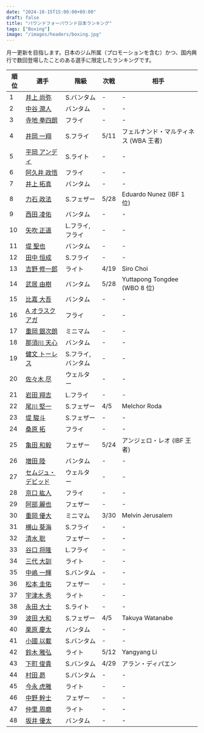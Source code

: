 ```yaml
---
date: "2024-10-15T15:00:00+09:00"
draft: false
title: "パウンドフォーパウンド日本ランキング"
tags: ["Boxing"]
image: "/images/headers/boxing.jpg"
---
```


月一更新を目指します。日本のジム所属（プロモーションを含む）かつ、国内興行で数回登場したことのある選手に限定したランキングです。

順位|選手|階級|次戦|相手
---|---|---|---|---
1|[井上 尚弥](https://boxrec.com/en/box-pro/628407)|S.バンタム|-|-
2|[中谷 潤人](https://boxrec.com/en/box-pro/718508)|バンタム|-|-
3|[寺地 拳四朗](https://boxrec.com/en/box-pro/692967)|フライ|-|-
4|[井岡 一翔](https://boxrec.com/en/box-pro/483786)|S.フライ|5/11|フェルナンド・マルティネス (WBA 王者)
5|[平岡 アンディ](https://boxrec.com/en/box-pro/672119)|S.ライト|-|-
6|[阿久井 政悟](https://boxrec.com/en/box-pro/685429)|フライ|-|-
7|[井上 拓真](https://boxrec.com/en/box-pro/667667)|バンタム|-|-
8|[力石 政法](https://boxrec.com/en/box-pro/806436)|S.フェザー|5/28|Eduardo Nunez (IBF 1 位)
9|[西田 凌佑](https://boxrec.com/en/box-pro/898844)|バンタム|-|-
10|[矢吹 正道](https://boxrec.com/en/box-pro/752510)|L.フライ, フライ|-|-
11|[堤 聖也](https://boxrec.com/en/box-pro/829718)|バンタム|-|-
12|[田中 恒成](https://boxrec.com/en/box-pro/666339)|S.フライ|-|-
13|[吉野 修一郎](https://boxrec.com/en/box-pro/737760)|ライト|4/19|Siro Choi
14|[武居 由樹](https://boxrec.com/en/box-pro/990774)|バンタム|5/28|Yuttapong Tongdee (WBO 8 位)
15|[比嘉 大吾](https://boxrec.com/en/box-pro/691593)|バンタム|-|-
16|[A オラスクアガ](https://boxrec.com/en/box-pro/904246)|フライ|-|-
17|[重岡 銀次朗](https://boxrec.com/en/box-pro/846108)|ミニマム|-|-
18|[那須川 天心](https://boxrec.com/en/box-pro/853210)|バンタム|-|-
19|[健文 トーレス](https://boxrec.com/en/box-pro/233323)|S.フライ, バンタム|-|-
20|[佐々木 尽](https://boxrec.com/en/box-pro/847229)|ウェルター|-|-
21|[岩田 翔吉](https://boxrec.com/en/box-pro/853769)|L.フライ|-|-
22|[尾川 堅一](https://boxrec.com/en/box-pro/535757)|S.フェザー|4/5|Melchor Roda
23|[堤 駿斗](https://boxrec.com/en/box-pro/863092)|S.フェザー|-|-
24|[桑原 拓](https://boxrec.com/en/box-pro/836764)|フライ|-|-
25|[亀田 和毅](https://boxrec.com/en/box-pro/472942)|フェザー|5/24|アンジェロ・レオ (IBF 王者)
26|[増田 陸](https://boxrec.com/en/box-pro/1096530)|バンタム|-|-
27|[セムジュ・デビッド](https://boxrec.com/en/box-pro/898239)|ウェルター|-|-
28|[京口 紘人](https://boxrec.com/en/box-pro/752878)|フライ|-|-
29|[阿部 麗也](https://boxrec.com/en/box-pro/654234)|フェザー|-|-
30|[重岡 優大](https://boxrec.com/en/box-pro/900843)|ミニマム|3/30|Melvin Jerusalem
31|[横山 葵海](https://boxrec.com/en/box-pro/1182099)|S.フライ|-|-
32|[清水 聡](https://boxrec.com/en/box-pro/767358)|フェザー|-|-
33|[谷口 将隆](https://boxrec.com/en/box-pro/747308)|L.フライ|-|-
34|[三代 大訓](https://boxrec.com/en/box-pro/794104)|ライト|-|-
35|[中嶋 一輝](https://boxrec.com/en/box-pro/799358)|S.バンタム|-|-
36|[松本 圭佑](https://boxrec.com/en/box-pro/944445)|フェザー|-|-
37|[宇津木 秀](https://boxrec.com/en/box-pro/829717)|ライト|-|-
38|[永田 大士](https://boxrec.com/en/box-pro/694940)|S.ライト|-|-
39|[波田 大和](https://boxrec.com/en/box-pro/731145)|S.フェザー|4/5|Takuya Watanabe
40|[栗原 慶太](https://boxrec.com/en/box-pro/568329)|バンタム|-|-
41|[小國 以載](https://boxrec.com/en/box-pro/518213)|S.バンタム|-|-
42|[鈴木 雅弘](https://boxrec.com/en/box-pro/846560)|ライト|5/12|Yangyang Li
43|[下町 俊貴](https://boxrec.com/en/box-pro/740239)|S.バンタム|4/29|アラン・ディパエン
44|[村田 昴](https://boxrec.com/en/box-pro/893147)|S.バンタム|-|-
45|[今永 虎雅](https://boxrec.com/en/box-pro/889835)|ライト|-|-
46|[中野 幹士](https://boxrec.com/en/box-pro/853415)|フェザー|-|-
47|[仲里 周磨](https://boxrec.com/en/box-pro/716694)|ライト|-|-
48|[坂井 優太](https://boxrec.com/en/box-pro/1130028)|バンタム|-|-
